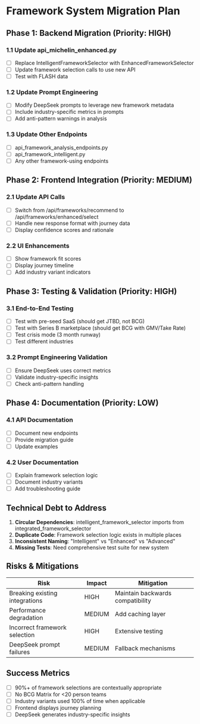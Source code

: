 # Framework System Migration Plan

## Phase 1: Backend Migration (Priority: HIGH)

### 1.1 Update api_michelin_enhanced.py
- [ ] Replace IntelligentFrameworkSelector with EnhancedFrameworkSelector
- [ ] Update framework selection calls to use new API
- [ ] Test with FLASH data

### 1.2 Update Prompt Engineering
- [ ] Modify DeepSeek prompts to leverage new framework metadata
- [ ] Include industry-specific metrics in prompts
- [ ] Add anti-pattern warnings in analysis

### 1.3 Update Other Endpoints
- [ ] api_framework_analysis_endpoints.py
- [ ] api_framework_intelligent.py
- [ ] Any other framework-using endpoints

## Phase 2: Frontend Integration (Priority: MEDIUM)

### 2.1 Update API Calls
- [ ] Switch from /api/frameworks/recommend to /api/frameworks/enhanced/select
- [ ] Handle new response format with journey data
- [ ] Display confidence scores and rationale

### 2.2 UI Enhancements
- [ ] Show framework fit scores
- [ ] Display journey timeline
- [ ] Add industry variant indicators

## Phase 3: Testing & Validation (Priority: HIGH)

### 3.1 End-to-End Testing
- [ ] Test with pre-seed SaaS (should get JTBD, not BCG)
- [ ] Test with Series B marketplace (should get BCG with GMV/Take Rate)
- [ ] Test crisis mode (3 month runway)
- [ ] Test different industries

### 3.2 Prompt Engineering Validation
- [ ] Ensure DeepSeek uses correct metrics
- [ ] Validate industry-specific insights
- [ ] Check anti-pattern handling

## Phase 4: Documentation (Priority: LOW)

### 4.1 API Documentation
- [ ] Document new endpoints
- [ ] Provide migration guide
- [ ] Update examples

### 4.2 User Documentation
- [ ] Explain framework selection logic
- [ ] Document industry variants
- [ ] Add troubleshooting guide

## Technical Debt to Address

1. **Circular Dependencies**: intelligent_framework_selector imports from integrated_framework_selector
2. **Duplicate Code**: Framework selection logic exists in multiple places
3. **Inconsistent Naming**: "Intelligent" vs "Enhanced" vs "Advanced"
4. **Missing Tests**: Need comprehensive test suite for new system

## Risks & Mitigations

| Risk | Impact | Mitigation |
|------|--------|------------|
| Breaking existing integrations | HIGH | Maintain backwards compatibility |
| Performance degradation | MEDIUM | Add caching layer |
| Incorrect framework selection | HIGH | Extensive testing |
| DeepSeek prompt failures | MEDIUM | Fallback mechanisms |

## Success Metrics

- [ ] 90%+ of framework selections are contextually appropriate
- [ ] No BCG Matrix for <20 person teams
- [ ] Industry variants used 100% of time when applicable
- [ ] Frontend displays journey planning
- [ ] DeepSeek generates industry-specific insights